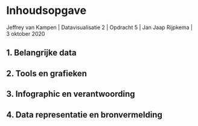 # Inhoudsopgave

  

Jeffrey van Kampen \| Datavisualisatie 2 \| Opdracht 5 \| Jan Jaap Rijpkema \| 3 oktober 2020

##  1. Belangrijke data

##  2. Tools en grafieken 

##  3. Infographic en verantwoording

##  4. Data representatie en bronvermelding

